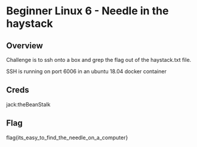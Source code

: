 # Beginner Linux 6 - Needle in the haystack

## Overview 

Challenge is to ssh onto a box and grep the flag out of the haystack.txt file.

SSH is running on port 6006 in an ubuntu 18.04 docker container

## Creds

jack:theBeanStalk

## Flag

flag{its_easy_to_find_the_needle_on_a_computer}